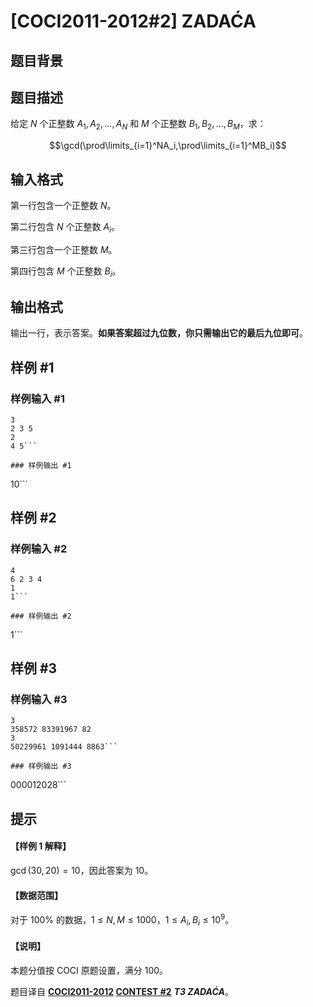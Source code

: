 # [COCI2011-2012#2] ZADAĆA

## 题目背景



## 题目描述

给定 $N$ 个正整数 $A_1,A_2,...,A_N$ 和 $M$ 个正整数 $B_1,B_2,...,B_M$，求：

$$\gcd(\prod\limits_{i=1}^NA_i,\prod\limits_{i=1}^MB_i)$$

## 输入格式

第一行包含一个正整数 $N$。

第二行包含 $N$ 个正整数 $A_i$。

第三行包含一个正整数 $M$。

第四行包含 $M$ 个正整数 $B_i$。

## 输出格式

输出一行，表示答案。**如果答案超过九位数，你只需输出它的最后九位即可**。

## 样例 #1

### 样例输入 #1
```
3
2 3 5
2
4 5```

### 样例输出 #1

```
10```

## 样例 #2

### 样例输入 #2
```
4
6 2 3 4
1
1```

### 样例输出 #2

```
1```

## 样例 #3

### 样例输入 #3
```
3
358572 83391967 82
3
50229961 1091444 8863```

### 样例输出 #3

```
000012028```

## 提示

#### 【样例 1 解释】

$\gcd(30,20) = 10$，因此答案为 $10$。

#### 【数据范围】

对于 $100\%$ 的数据，$1 \le N,M \le 1000$，$1 \le A_i,B_i \le 10^9$。

#### 【说明】

本题分值按 COCI 原题设置，满分 $100$。

题目译自 **[COCI2011-2012](https://hsin.hr/coci/archive/2011_2012/) [CONTEST #2](https://hsin.hr/coci/archive/2011_2012/contest2_tasks.pdf)** ___T3 ZADAĆA___。
